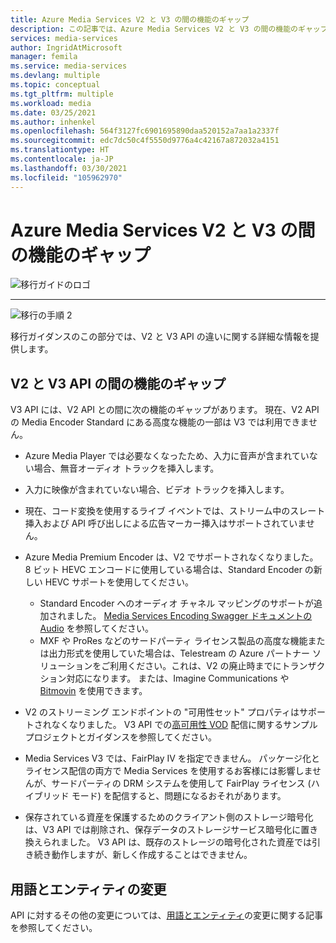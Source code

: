 ```yaml
---
title: Azure Media Services V2 と V3 の間の機能のギャップ
description: この記事では、Azure Media Services V2 と V3 の間の機能のギャップについて説明します。
services: media-services
author: IngridAtMicrosoft
manager: femila
ms.service: media-services
ms.devlang: multiple
ms.topic: conceptual
ms.tgt_pltfrm: multiple
ms.workload: media
ms.date: 03/25/2021
ms.author: inhenkel
ms.openlocfilehash: 564f3127fc6901695890daa520152a7aa1a2337f
ms.sourcegitcommit: edc7dc50c4f5550d9776a4c42167a872032a4151
ms.translationtype: HT
ms.contentlocale: ja-JP
ms.lasthandoff: 03/30/2021
ms.locfileid: "105962970"
---
```

# <a name="feature-gaps-between-azure-media-services-v2-and-v3"></a>Azure Media Services V2 と V3 の間の機能のギャップ

![移行ガイドのロゴ](./media/migration-guide/azure-media-services-logo-migration-guide.svg)

<hr color="#5ea0ef" size="10">

![移行の手順 2](./media/migration-guide/steps-2.svg)

移行ガイダンスのこの部分では、V2 と V3 API の違いに関する詳細な情報を提供します。

## <a name="feature-gaps-between-v2-and-v3-apis"></a>V2 と V3 API の間の機能のギャップ

V3 API には、V2 API との間に次の機能のギャップがあります。 現在、V2 API の Media Encoder Standard にある高度な機能の一部は V3 では利用できません。

- Azure Media Player では必要なくなったため、入力に音声が含まれていない場合、無音オーディオ トラックを挿入します。

- 入力に映像が含まれていない場合、ビデオ トラックを挿入します。

- 現在、コード変換を使用するライブ イベントでは、ストリーム中のスレート挿入および API 呼び出しによる広告マーカー挿入はサポートされていません。

- Azure Media Premium Encoder は、V2 でサポートされなくなりました。 8 ビット HEVC エンコードに使用している場合は、Standard Encoder の新しい HEVC サポートを使用してください。 
    - Standard Encoder へのオーディオ チャネル マッピングのサポートが追加されました。  [Media Services Encoding Swagger ドキュメントの Audio](https://github.com/Azure/azure-rest-api-specs/blob/master/specification/mediaservices/resource-manager/Microsoft.Media/stable/2020-05-01/Encoding.json) を参照してください。
    - MXF や ProRes などのサードパーティ ライセンス製品の高度な機能または出力形式を使用していた場合は、Telestream の Azure パートナー ソリューションをご利用ください。これは、V2 の廃止時までにトランザクション対応になります。 または、Imagine Communications や [Bitmovin](http://bitmovin.com) を使用できます。

- V2 のストリーミング エンドポイントの "可用性セット" プロパティはサポートされなくなりました。 V3 API での[高可用性 VOD](./architecture-high-availability-encoding-concept.md) 配信に関するサンプル プロジェクトとガイダンスを参照してください。

- Media Services V3 では、FairPlay IV を指定できません。 パッケージ化とライセンス配信の両方で Media Services を使用するお客様には影響しませんが、サードパーティの DRM システムを使用して FairPlay ライセンス (ハイブリッド モード) を配信すると、問題になるおそれがあります。

- 保存されている資産を保護するためのクライアント側のストレージ暗号化は、V3 API では削除され、保存データのストレージサービス暗号化に置き換えられました。 V3 API は、既存のストレージの暗号化された資産では引き続き動作しますが、新しく作成することはできません。

## <a name="terminology-and-entity-changes"></a>用語とエンティティの変更

API に対するその他の変更については、[用語とエンティティ](migrate-v-2-v-3-differences-terminology.md)の変更に関する記事を参照してください。
